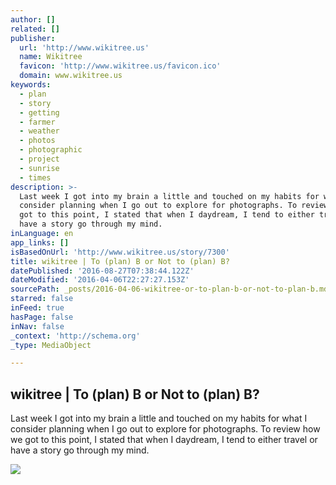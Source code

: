 ```yaml
---
author: []
related: []
publisher:
  url: 'http://www.wikitree.us'
  name: Wikitree
  favicon: 'http://www.wikitree.us/favicon.ico'
  domain: www.wikitree.us
keywords:
  - plan
  - story
  - getting
  - farmer
  - weather
  - photos
  - photographic
  - project
  - sunrise
  - times
description: >-
  Last week I got into my brain a little and touched on my habits for what I
  consider planning when I go out to explore for photographs. To review how we
  got to this point, I stated that when I daydream, I tend to either travel or
  have a story go through my mind.
inLanguage: en
app_links: []
isBasedOnUrl: 'http://www.wikitree.us/story/7300'
title: wikitree | To (plan) B or Not to (plan) B?
datePublished: '2016-08-27T07:38:44.122Z'
dateModified: '2016-04-06T22:27:27.153Z'
sourcePath: _posts/2016-04-06-wikitree-or-to-plan-b-or-not-to-plan-b.md
starred: false
inFeed: true
hasPage: false
inNav: false
_context: 'http://schema.org'
_type: MediaObject

---
```

<article style=""><h1>wikitree | To (plan) B or Not to (plan) B?</h1><p>Last week I got into my brain a little and touched on my habits for what I consider planning when I go out to explore for photographs. To review how we got to this point, I stated that when I daydream, I tend to either travel or have a story go through my mind.</p><img src="http://www.wikitree.us/_data/up/2015/04/17/wud82D.jpg" /></article>